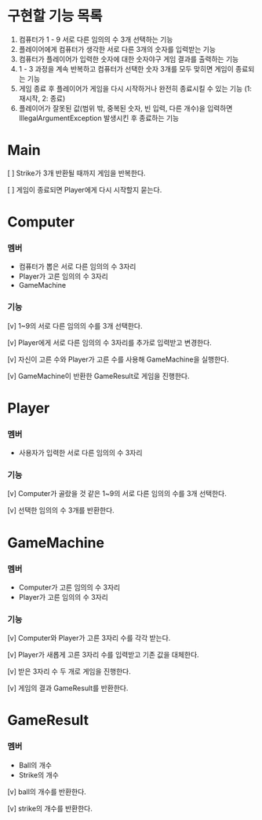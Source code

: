 # 구현할 기능 목록

1. 컴퓨터가 1 - 9 서로 다른 임의의 수 3개 선택하는 기능
2. 플레이어에게 컴퓨터가 생각한 서로 다른 3개의 숫자를 입력받는 기능
3. 컴퓨터가 플레이어가 입력한 숫자에 대한 숫자야구 게임 결과를 출력하는 기능
4. 1 - 3 과정을 계속 반복하고 컴퓨터가 선택한 숫자 3개를 모두 맞히면 게임이 종료되는 기능
5. 게임 종료 후 플레이어가 게임을 다시 시작하거나 완전히 종료시킬 수 있는 기능 (1: 재시작, 2: 종료)
6. 플레이어가 잘못된 값(범위 밖, 중복된 숫자, 빈 입력, 다른 개수)을 입력하면 IllegalArgumentException 발생시킨 후 종료하는 기능

# Main

[ ] Strike가 3개 반환될 때까지 게임을 반복한다.

[ ] 게임이 종료되면 Player에게 다시 시작할지 묻는다.

# Computer

### 멤버

* 컴퓨터가 뽑은 서로 다른 임의의 수 3자리
* Player가 고른 임의의 수 3자리
* GameMachine

### 기능

[v] 1~9의 서로 다른 임의의 수를 3개 선택한다.

[v] Player에게 서로 다른 임의의 수 3자리를 추가로 입력받고 변경한다.

[v] 자신이 고른 수와 Player가 고른 수를 사용해 GameMachine을 실행한다.

[v] GameMachine이 반환한 GameResult로 게임을 진행한다.

# Player

### 멤버

* 사용자가 입력한 서로 다른 임의의 수 3자리

### 기능

[v] Computer가 골랐을 것 같은 1~9의 서로 다른 임의의 수를 3개 선택한다.

[v] 선택한 임의의 수 3개를 반환한다.

# GameMachine

### 멤버

* Computer가 고른 임의의 수 3자리
* Player가 고른 임의의 수 3자리

### 기능

[v] Computer와 Player가 고른 3자리 수를 각각 받는다.

[v] Player가 새롭게 고른 3자리 수를 입력받고 기존 값을 대체한다.

[v] 받은 3자리 수 두 개로 게임을 진행한다.

[v] 게임의 결과 GameResult를 반환한다.

# GameResult

### 멤버

* Ball의 개수
* Strike의 개수

[v] ball의 개수를 반환한다.

[v] strike의 개수를 반환한다.